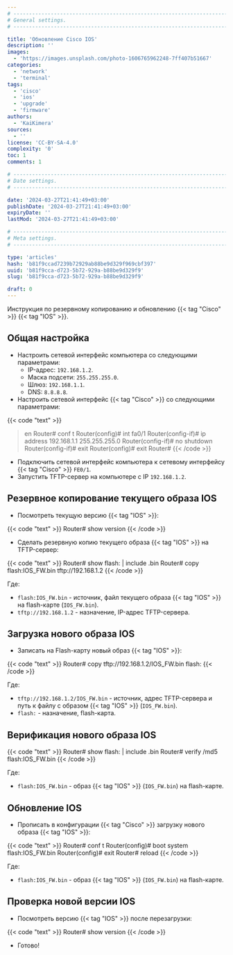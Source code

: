 ```yaml
---
# -------------------------------------------------------------------------------------------------------------------- #
# General settings.
# -------------------------------------------------------------------------------------------------------------------- #

title: 'Обновление Cisco IOS'
description: ''
images:
  - 'https://images.unsplash.com/photo-1606765962248-7ff407b51667'
categories:
  - 'network'
  - 'terminal'
tags:
  - 'cisco'
  - 'ios'
  - 'upgrade'
  - 'firmware'
authors:
  - 'KaiKimera'
sources:
  - ''
license: 'CC-BY-SA-4.0'
complexity: '0'
toc: 1
comments: 1

# -------------------------------------------------------------------------------------------------------------------- #
# Date settings.
# -------------------------------------------------------------------------------------------------------------------- #

date: '2024-03-27T21:41:49+03:00'
publishDate: '2024-03-27T21:41:49+03:00'
expiryDate: ''
lastMod: '2024-03-27T21:41:49+03:00'

# -------------------------------------------------------------------------------------------------------------------- #
# Meta settings.
# -------------------------------------------------------------------------------------------------------------------- #

type: 'articles'
hash: 'b81f9ccad7239b72929ab88be9d329f969cbf397'
uuid: 'b81f9cca-d723-5b72-929a-b88be9d329f9'
slug: 'b81f9cca-d723-5b72-929a-b88be9d329f9'

draft: 0
---
```


Инструкция по резервному копированию и обновлению {{< tag "Cisco" >}} {{< tag "IOS" >}}.

<!--more-->

## Общая настройка

- Настроить сетевой интерфейс компьютера со следующими параметрами:
  - IP-адрес: `192.168.1.2`.
  - Маска подсети: `255.255.255.0`.
  - Шлюз: `192.168.1.1`.
  - DNS: `8.8.8.8`.
- Настроить сетевой интерфейс {{< tag "Cisco" >}} со следующими параметрами:

{{< code "text" >}}
> en
Router# conf t
Router(config)# int fa0/1
Router(config-if)# ip address 192.168.1.1 255.255.255.0
Router(config-if)# no shutdown
Router(config-if)# exit
Router(config)# exit
Router#
{{< /code >}}

- Подключить сетевой интерфейс компьютера к сетевому интерфейсу {{< tag "Cisco" >}} `FE0/1`.
- Запустить TFTP-сервер на компьютере c IP `192.168.1.2`.

## Резервное копирование текущего образа IOS

- Посмотреть текущую версию {{< tag "IOS" >}}:

{{< code "text" >}}
Router# show version
{{< /code >}}

- Сделать резервную копию текущего образа {{< tag "IOS" >}} на TFTP-сервер:

{{< code "text" >}}
Router# show flash: | include .bin
Router# copy flash:IOS_FW.bin tftp://192.168.1.2
{{< /code >}}

Где:

- `flash:IOS_FW.bin` - источник, файл текущего образа {{< tag "IOS" >}} на flash-карте (`IOS_FW.bin`).
- `tftp://192.168.1.2` - назначение, IP-адрес TFTP-сервера.

## Загрузка нового образа IOS

- Записать на Flash-карту новый образ {{< tag "IOS" >}}:

{{< code "text" >}}
Router# copy tftp://192.168.1.2/IOS_FW.bin flash:
{{< /code >}}

Где:

 - `tftp://192.168.1.2/IOS_FW.bin` - источник, адрес TFTP-сервера и путь к файлу с образом {{< tag "IOS" >}} (`IOS_FW.bin`).
 - `flash:` - назначение, flash-карта.

## Верификация нового образа IOS

{{< code "text" >}}
Router# show flash: | include .bin
Router# verify /md5 flash:IOS_FW.bin
{{< /code >}}

Где:

- `flash:IOS_FW.bin` - образ {{< tag "IOS" >}} (`IOS_FW.bin`) на flash-карте.

## Обновление IOS

- Прописать в конфигурации {{< tag "Cisco" >}} загрузку нового образа {{< tag "IOS" >}}:

{{< code "text" >}}
Router# conf t
Router(config)# boot system flash:IOS_FW.bin
Router(config)# exit
Router# reload
{{< /code >}}

Где:

- `flash:IOS_FW.bin` - образ {{< tag "IOS" >}} (`IOS_FW.bin`) на flash-карте.

## Проверка новой версии IOS

- Посмотреть версию {{< tag "IOS" >}} после перезагрузки:

{{< code "text" >}}
Router# show version
{{< /code >}}

- Готово!
